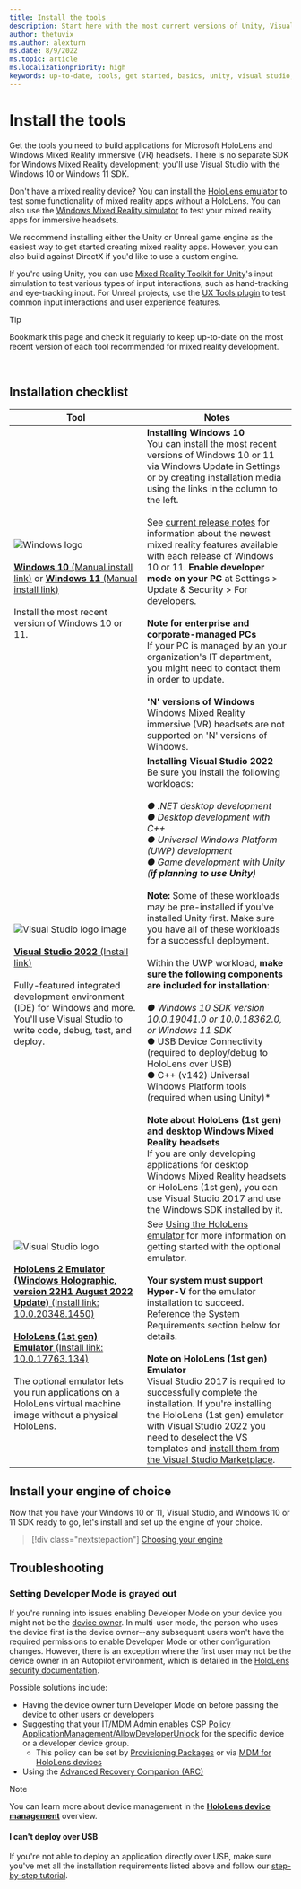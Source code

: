 ```yaml
---
title: Install the tools
description: Start here with the most current versions of Unity, Visual Studio, and tools recommended for HoloLens and VR development.
author: thetuvix
ms.author: alexturn
ms.date: 8/9/2022
ms.topic: article
ms.localizationpriority: high
keywords: up-to-date, tools, get started, basics, unity, visual studio, toolkit, mixed reality headset, windows mixed reality headset, virtual reality headset, installation, Windows, HoloLens, emulator, unreal, openxr
---
```


# Install the tools

Get the tools you need to build applications for Microsoft HoloLens and Windows Mixed Reality immersive (VR) headsets. There is no separate SDK for Windows Mixed Reality development; you'll use Visual Studio with the Windows 10 or Windows 11 SDK.

Don't have a mixed reality device? You can install the [HoloLens emulator](advanced-concepts/using-the-hololens-emulator.md) to test some functionality of mixed reality apps without a HoloLens. You can also use the [Windows Mixed Reality simulator](advanced-concepts/using-the-windows-mixed-reality-simulator.md) to test your mixed reality apps for immersive headsets.

We recommend installing either the Unity or Unreal game engine as the easiest way to get started creating mixed reality apps. However, you can also build against DirectX if you'd like to use a custom engine.

If you're using Unity, you can use [Mixed Reality Toolkit for Unity](https://github.com/Microsoft/MixedRealityToolkit-Unity)'s input simulation to test various types of input interactions, such as hand-tracking and eye-tracking input. For Unreal projects, use the [UX Tools plugin](https://github.com/microsoft/MixedReality-UXTools-Unreal) to test common input interactions and user experience features.

>[!TIP]
>Bookmark this page and check it regularly to keep up-to-date on the most recent version of each tool recommended for mixed reality development.

<br>

## Installation checklist

| Tool | Notes |
|---------|---------|
| ![Windows logo](images/Windows10_logo.png)<br><br><a href="https://www.microsoft.com/software-download/windows10" target="_blank">**Windows 10** (Manual install link)</a> or <a href="https://www.microsoft.com/software-download/windows11" target="_blank">**Windows 11** (Manual install link)</a><br><br>Install the most recent version of Windows 10 or 11. | **Installing Windows 10** <br> You can install the most recent versions of Windows 10 or 11 via Windows Update in Settings or by creating installation media using the links in the column to the left. <br><br>See [current release notes](/hololens/hololens-release-notes) for information about the newest mixed reality features available with each release of Windows 10 or 11. **Enable developer mode on your PC** at Settings > Update & Security > For developers. <br><br> **Note for enterprise and corporate-managed PCs**<br>If your PC is managed by an your organization's IT department, you might need to contact them in order to update. <br><br> **'N' versions of Windows**<br> Windows Mixed Reality immersive (VR) headsets are not supported on 'N' versions of Windows. |
| ![Visual Studio logo image](images/visualstudio_logo.png)<br><br><a href="https://visualstudio.microsoft.com/downloads/" target="_blank">**Visual Studio 2022** (Install link)</a> <br><br>Fully-featured integrated development environment (IDE) for Windows and more. You'll use Visual Studio to write code, debug, test, and deploy. | **Installing Visual Studio 2022** <br> Be sure you install the following workloads: <br><br>*● .NET desktop development*<br>*● Desktop development with C++*<br>*● Universal Windows Platform (UWP) development*<br>*● Game development with Unity (**if planning to use Unity**)* <br><br> **Note:** Some of these workloads may be pre-installed if you've installed Unity first. Make sure you have all of these workloads for a successful deployment.  <br><br>Within the UWP workload, **make sure the following components are included for installation**:<br><br>*● Windows 10 SDK version 10.0.19041.0 or 10.0.18362.0, or Windows 11 SDK<br>*● USB Device Connectivity (required to deploy/debug to HoloLens over USB)*<br>*● C++ (v142) Universal Windows Platform tools (required when using Unity)*<br><br>**Note about HoloLens (1st gen) and desktop Windows Mixed Reality headsets**<br>If you are only developing applications for desktop Windows Mixed Reality headsets or HoloLens (1st gen), you can use Visual Studio 2017 and use the Windows SDK installed by it. |
| ![Visual Studio logo](images/HoloLensIcon.jpg)<br><br><a href="https://go.microsoft.com/fwlink/?linkid=2202941" target="_blank">**HoloLens 2 Emulator (Windows Holographic, version 22H1 August 2022 Update)** (Install link: 10.0.20348.1450)</a><br> <br><a href="https://go.microsoft.com/fwlink/?linkid=2065980" target="_blank">**HoloLens (1st gen) Emulator** (Install link: 10.0.17763.134)</a> <br><br>The optional emulator lets you run applications on a HoloLens virtual machine image without a physical HoloLens.<br> <br> | See [Using the HoloLens emulator](../develop/advanced-concepts/using-the-hololens-emulator.md) for more information on getting started with the optional emulator.<br> <br> **Your system must support Hyper-V** for the emulator installation to succeed. Reference the System Requirements section below for details. <br> <br> **Note on HoloLens (1st gen) Emulator** <br>  Visual Studio 2017 is required to successfully complete the installation. If you're installing the HoloLens (1st gen) emulator with Visual Studio 2022 you need to deselect the VS templates and [install them from the Visual Studio Marketplace](https://marketplace.visualstudio.com/items?itemName=WindowsMixedRealityteam.WindowsMixedRealityAppTemplatesVSIX). |

## Install your engine of choice

Now that you have your Windows 10 or 11, Visual Studio, and Windows 10 or 11 SDK ready to go, let's install and set up the engine of your choice.

> [!div class="nextstepaction"]
> [Choosing your engine](choosing-an-engine.md)

## Troubleshooting

### Setting Developer Mode is grayed out

If you're running into issues enabling Developer Mode on your device you might not be the [device owner](/hololens/security-adminless-os). In multi-user mode, the person who uses the device first is the device owner--any subsequent users won't have the required permissions to enable Developer Mode or other configuration changes. However, there is an exception where the first user may not be the device owner in an Autopilot environment, which is detailed in the [HoloLens security documentation](/hololens/security-adminless-os#device-owner).

Possible solutions include:

* Having the device owner turn Developer Mode on before passing the device to other users or developers
* Suggesting that your IT/MDM Admin enables CSP [Policy ApplicationManagement/AllowDeveloperUnlock](/windows/client-management/mdm/policy-csp-applicationmanagement#applicationmanagement-allowdeveloperunlock) for the specific device or a developer device group.
    * This policy can be set by [Provisioning Packages](/hololens/hololens-provisioning) or via [MDM for HoloLens devices](/hololens/hololens-mdm-configure)
* Using the [Advanced Recovery Companion (ARC)](/hololens/hololens-recovery)

> [!NOTE]
> You can learn more about device management in the **[HoloLens device management](/hololens/hololens-csp-policy-overview)** overview.

#### I can't deploy over USB

If you're not able to deploy an application directly over USB, make sure you've met all the installation requirements listed above and follow our [step-by-step tutorial](/learn/paths/beginner-hololens-2-tutorials/#building-your-application-to-your-hololens-2).